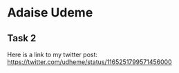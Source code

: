 # Adaise Udeme 


## Task 2
Here is a link to my twitter post: https://twitter.com/udheme/status/1165251799571456000


